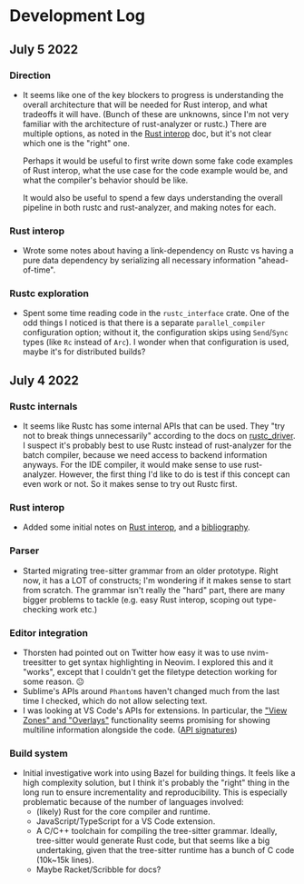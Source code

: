# Development Log

## July 5 2022

### Direction

- It seems like one of the key blockers to progress
  is understanding the overall architecture
  that will be needed for Rust interop,
  and what tradeoffs it will have.
  (Bunch of these are unknowns, since I'm not very familiar
  with the architecture of rust-analyzer or rustc.)
  There are multiple options,
  as noted in the [Rust interop](./RustInterop.md) doc,
  but it's not clear which one is the "right" one.

  Perhaps it would be useful to first write down
  some fake code examples of Rust interop,
  what the use case for the code example would be,
  and what the compiler's behavior should be like.

  It would also be useful to spend a few days understanding
  the overall pipeline in both rustc and rust-analyzer,
  and making notes for each.

### Rust interop

- Wrote some notes about having a link-dependency on Rustc
  vs having a pure data dependency
  by serializing all necessary information "ahead-of-time".

### Rustc exploration

- Spent some time reading code in the `rustc_interface` crate.
  One of the odd things I noticed is that there is a separate
  `parallel_compiler` configuration option; without it,
  the configuration skips using `Send`/`Sync` types
  (like `Rc` instead of `Arc`).
  I wonder when that configuration is used,
  maybe it's for distributed builds?

## July 4 2022

### Rustc internals

- It seems like Rustc has some internal APIs that can be used.
  They "try not to break things unnecessarily" according to the
  docs on [rustc_driver](https://rustc-dev-guide.rust-lang.org/rustc-driver.html).
  I suspect it's probably best to use Rustc instead of rust-analyzer
  for the batch compiler,
  because we need access to backend information anyways.
  For the IDE compiler, it would make sense to use rust-analyzer. 
  However, the first thing I'd like to do
  is test if this concept can even work or not.
  So it makes sense to try out Rustc first.

### Rust interop

- Added some initial notes on [Rust interop](./RustInterop.md),
  and a [bibliography](./Bibliography.md).

### Parser

- Started migrating tree-sitter grammar from an older prototype.
  Right now, it has a LOT of constructs; I'm wondering if it
  makes sense to start from scratch.
  The grammar isn't really the "hard" part,
  there are many bigger problems to tackle
  (e.g. easy Rust interop, scoping out type-checking work etc.)

### Editor integration

- Thorsten had pointed out on Twitter how easy it was to use
  nvim-treesitter to get syntax highlighting in Neovim.
  I explored this and it "works",
  except that I couldn't get the filetype detection working
  for some reason. 😐
- Sublime's APIs around `Phantom`s haven't changed much
  from the last time I checked, which do not allow selecting text.
- I was looking at VS Code's APIs for extensions. In particular,
  the ["View Zones" and "Overlays"](https://github.com/Microsoft/monaco-editor/issues/83#issuecomment-272396825)
  functionality seems promising
  for showing multiline information alongside the code.
  ([API signatures](https://github.com/microsoft/vscode/blob/7c78640d86e5de1ca0270912584d9d38beafeec1/src/vs/editor/browser/editorBrowser.ts#L29))

### Build system

- Initial investigative work into using Bazel for building things.
  It feels like a high complexity solution,
  but I think it's probably the "right" thing in the long run
  to ensure incrementality and reproducibility.
  This is especially problematic
  because of the number of languages involved:
  - (likely) Rust for the core compiler and runtime.
  - JavaScript/TypeScript for a VS Code extension.
  - A C/C++ toolchain for compiling the tree-sitter grammar.
    Ideally, tree-sitter would generate Rust code,
    but that seems like a big undertaking,
    given that the tree-sitter runtime
    has a bunch of C code (10k~15k lines).
  - Maybe Racket/Scribble for docs?
